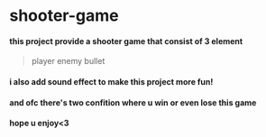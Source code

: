 # shooter-game
#### this project provide a shooter game that consist of 3 element 
> player
> enemy
> bullet
#### i also add sound effect to make this project more fun!
#### and ofc there's two confition where u win or even lose this game 
#### hope u enjoy<3

